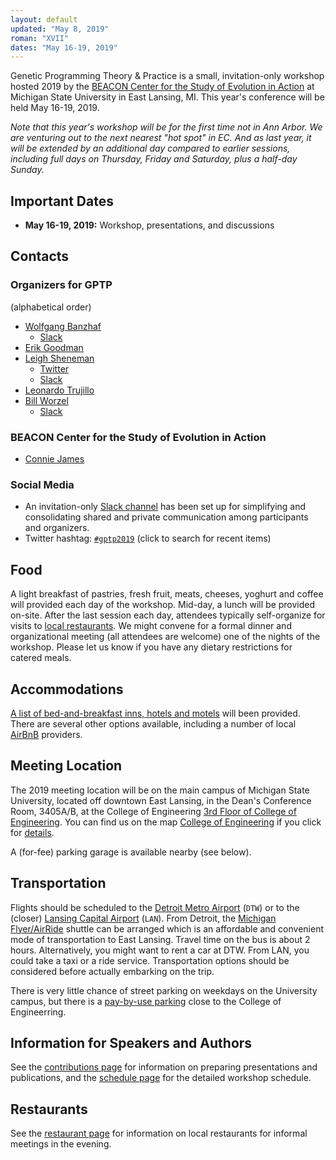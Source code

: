 ```yaml
---
layout: default
updated: "May 8, 2019"
roman: "XVII"
dates: "May 16-19, 2019"
---
```

Genetic Programming Theory & Practice is a small, invitation-only workshop hosted 2019 by the [BEACON Center for the Study of Evolution in Action](https://beacon-center.org/) at Michigan State University in East Lansing, MI. This year's conference will be held May 16-19, 2019.

_Note that this year's workshop will be for the first time *not* in Ann Arbor. We are venturing out to the next nearest "hot spot" in EC. And as last year, it will be extended by an additional day compared to earlier sessions, including full days on Thursday, Friday and Saturday, plus a half-day Sunday._

## Important Dates

- **May 16-19, 2019:** Workshop, presentations, and discussions

## Contacts

### Organizers for GPTP

(alphabetical order)

- [Wolfgang Banzhaf](http://www.cse.msu.edu/~banzhafw/)
    - [Slack](https://gptp-workshops.slack.com/messages/@wolfgang/)
- [Erik Goodman](https://www.egr.msu.edu/~goodman/)
- [Leigh Sheneman](http://leighsheneman.com/)
    - [Twitter](https://twitter.com/ag_shen)
    - [Slack](https://gptp-workshops.slack.com/messages/@leighs/)
- [Leonardo Trujillo](https://www.researchgate.net/lab/Leonardo-Trujillo-Lab)
- [Bill Worzel](https://www.spartaninnovations.org/bill-worzel)
    - [Slack](https://gptp-workshops.slack.com/messages/@bill_w/)

### BEACON Center for the Study of Evolution in Action

- [Connie James](https://www3.beacon-center.org/people/)

### Social Media

- An invitation-only [Slack channel](http://gptp-workshops.slack.com) has been set up for simplifying and consolidating shared and private communication among participants and organizers.
- Twitter hashtag: [`#gptp2019`](https://twitter.com/search?f=tweets&q=%23gptp2019) (click to search for recent items)

## Food

A light breakfast of pastries, fresh fruit, meats, cheeses, yoghurt and coffee will provided each day of the workshop. Mid-day, a lunch will be provided on-site. After the last session each day, attendees typically self-organize for visits to [local restaurants](restaurants.html). We might convene for a formal dinner and organizational meeting (all attendees are welcome) one of the nights of the workshop. Please let us know if you have any dietary restrictions for catered meals.

## Accommodations

[A list of bed-and-breakfast inns, hotels and motels](accommodations.html) will been provided. There are several other options available, including a number of local [AirBnB](https://www.airbnb.com) providers.

## Meeting Location

The 2019 meeting location will be on the main campus of Michigan State University, located off downtown East Lansing, in the Dean's Conference Room, 3405A/B, at the College of Engineering [3rd Floor of College of Engineering](https://www.egr.msu.edu/). You can find us on the map [College of Engineering](https://maps.msu.edu/) if you click for [details](https://maps.msu.edu/interactive/index.php?q=College%20of%20Engineering).

A (for-fee) parking garage is available nearby (see below).

## Transportation

Flights should be scheduled to the [Detroit Metro Airport](http://www.metroairport.com) (`DTW`) or to the (closer) [Lansing Capital Airport](http://www.flylansing.com/) (`LAN`). From Detroit, the [Michigan Flyer/AirRide](http://www.michiganflyer.com) shuttle can be arranged which is an affordable and convenient mode of transportation to East Lansing. Travel time on the bus is about 2 hours. Alternatively, you might want to rent a car at DTW. From LAN, you could take a taxi or a ride service. Transportation options should be considered before actually embarking on the trip.

There is very little chance of street parking on weekdays on the University campus, but there is a [pay-by-use parking](https://police.msu.edu/parking-services/visitor-parking/) close to the College of Engineerring.

## Information for Speakers and Authors

See the [contributions page](contributions.html) for information on preparing presentations and publications, and the [schedule page](schedule.html) for the detailed workshop schedule.

## Restaurants

See the [restaurant page](restaurants.html) for information on local restaurants for informal meetings in the evening.
